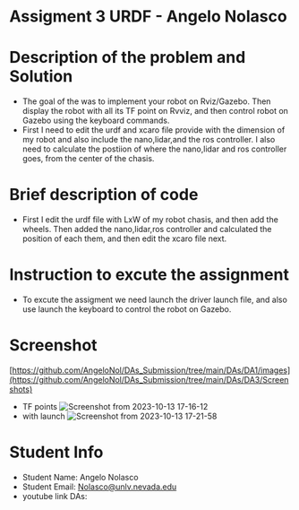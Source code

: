 #  Assigment 3 URDF - Angelo Nolasco
# Description of the problem and Solution
* The goal of the was to implement your robot on Rviz/Gazebo. Then display the robot with all its TF point on Rvviz, and then control robot on Gazebo using the keyboard commands.
* First I need to edit the urdf and xcaro file provide with the dimension of my robot and also include the nano,lidar,and the ros controller. I also need to calculate the postiion of where the nano,lidar and ros controller goes, from the center of the chasis.
# Brief description of code
* First I edit the urdf file with LxW of my robot chasis, and then add the wheels. Then added the nano,lidar,ros controller and calculated the position of each them, and then edit the xcaro file next.
# Instruction to excute the assignment
* To excute the assigment we need launch the driver launch file, and also use launch the keyboard to control the robot on Gazebo.
# Screenshot
[https://github.com/AngeloNol/DAs_Submission/tree/main/DAs/DA1/images](https://github.com/AngeloNol/DAs_Submission/tree/main/DAs/DA3/Screenshots)
* TF points
  ![Screenshot from 2023-10-13 17-16-12](https://github.com/AngeloNol/DAs_Submission/assets/98061732/3b533566-c81b-4130-bd3f-56bdd0062b47)
* with launch
    ![Screenshot from 2023-10-13 17-21-58](https://github.com/AngeloNol/DAs_Submission/assets/98061732/35183342-8633-471a-b029-e687dfcfdc66)
# Student Info
* Student Name: Angelo Nolasco
* Student Email: Nolasco@unlv.nevada.edu
* youtube link DAs:


